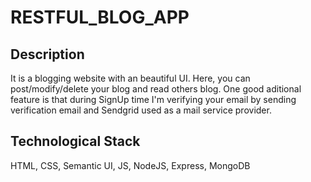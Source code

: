 # RESTFUL_BLOG_APP

## Description

It is a blogging website with an beautiful UI. Here, you can post/modify/delete your blog and read others blog. One good aditional feature is that during SignUp time I'm verifying your email by sending verification email and Sendgrid used as a mail service provider.

## Technological Stack

HTML, CSS, Semantic UI, JS, NodeJS, Express, MongoDB 
